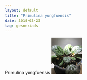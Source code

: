 ```yaml
---
layout: default
title: "Primulina yungfuensis"
date: 2018-02-25
tag: gesneriads
---
```


Primulina yungfuensis
<img src="/images/Primulina_yungfuensis_1.JPG" alt="Primulina yungfuensis" height="120" width="100"/>
